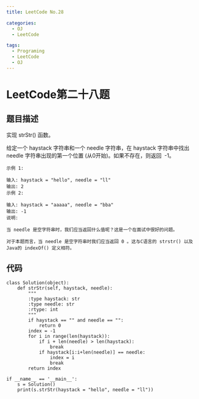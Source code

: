 ```yaml
---
title: LeetCode No.28

categories:
  - OJ
  - LeetCode

tags:
  - Programing
  - LeetCode
  - OJ
---
```


# LeetCode第二十八题
## 题目描述
实现 strStr() 函数。

给定一个 haystack 字符串和一个 needle 字符串，在 haystack 字符串中找出 needle 字符串出现的第一个位置 (从0开始)。如果不存在，则返回  -1。
```
示例 1:

输入: haystack = "hello", needle = "ll"
输出: 2
示例 2:

输入: haystack = "aaaaa", needle = "bba"
输出: -1
说明:

当 needle 是空字符串时，我们应当返回什么值呢？这是一个在面试中很好的问题。

对于本题而言，当 needle 是空字符串时我们应当返回 0 。这与C语言的 strstr() 以及 Java的 indexOf() 定义相符。
```

## 代码
```
class Solution(object):
    def strStr(self, haystack, needle):
        """
        :type haystack: str
        :type needle: str
        :rtype: int
        """
        if haystack == "" and needle == "":
            return 0
        index = -1
        for i in range(len(haystack)):
            if i + len(needle) > len(haystack):
                break
            if haystack[i:i+len(needle)] == needle:
                index = i
                break
        return index

if __name__ == '__main__':
    s = Solution()
    print(s.strStr(haystack = "hello", needle = "ll"))
```